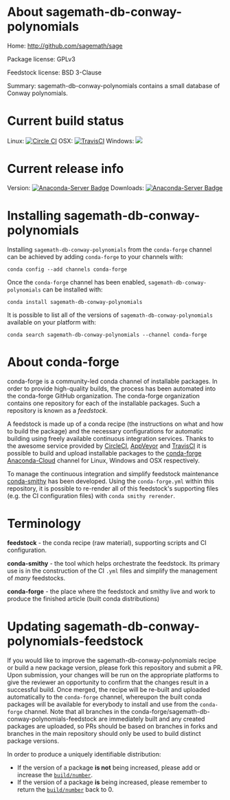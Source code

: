 About sagemath-db-conway-polynomials
====================================

Home: http://github.com/sagemath/sage

Package license: GPLv3

Feedstock license: BSD 3-Clause

Summary: sagemath-db-conway-polynomials contains a small database of Conway polynomials.



Current build status
====================

Linux: [![Circle CI](https://circleci.com/gh/conda-forge/sagemath-db-conway-polynomials-feedstock.svg?style=shield)](https://circleci.com/gh/conda-forge/sagemath-db-conway-polynomials-feedstock)
OSX: [![TravisCI](https://travis-ci.org/conda-forge/sagemath-db-conway-polynomials-feedstock.svg?branch=master)](https://travis-ci.org/conda-forge/sagemath-db-conway-polynomials-feedstock)
Windows: ![](https://cdn.rawgit.com/conda-forge/conda-smithy/90845bba35bec53edac7a16638aa4d77217a3713/conda_smithy/static/disabled.svg)

Current release info
====================
Version: [![Anaconda-Server Badge](https://anaconda.org/conda-forge/sagemath-db-conway-polynomials/badges/version.svg)](https://anaconda.org/conda-forge/sagemath-db-conway-polynomials)
Downloads: [![Anaconda-Server Badge](https://anaconda.org/conda-forge/sagemath-db-conway-polynomials/badges/downloads.svg)](https://anaconda.org/conda-forge/sagemath-db-conway-polynomials)

Installing sagemath-db-conway-polynomials
=========================================

Installing `sagemath-db-conway-polynomials` from the `conda-forge` channel can be achieved by adding `conda-forge` to your channels with:

```
conda config --add channels conda-forge
```

Once the `conda-forge` channel has been enabled, `sagemath-db-conway-polynomials` can be installed with:

```
conda install sagemath-db-conway-polynomials
```

It is possible to list all of the versions of `sagemath-db-conway-polynomials` available on your platform with:

```
conda search sagemath-db-conway-polynomials --channel conda-forge
```


About conda-forge
=================

conda-forge is a community-led conda channel of installable packages.
In order to provide high-quality builds, the process has been automated into the
conda-forge GitHub organization. The conda-forge organization contains one repository
for each of the installable packages. Such a repository is known as a *feedstock*.

A feedstock is made up of a conda recipe (the instructions on what and how to build
the package) and the necessary configurations for automatic building using freely
available continuous integration services. Thanks to the awesome service provided by
[CircleCI](https://circleci.com/), [AppVeyor](http://www.appveyor.com/)
and [TravisCI](https://travis-ci.org/) it is possible to build and upload installable
packages to the [conda-forge](https://anaconda.org/conda-forge)
[Anaconda-Cloud](http://docs.anaconda.org/) channel for Linux, Windows and OSX respectively.

To manage the continuous integration and simplify feedstock maintenance
[conda-smithy](http://github.com/conda-forge/conda-smithy) has been developed.
Using the ``conda-forge.yml`` within this repository, it is possible to re-render all of
this feedstock's supporting files (e.g. the CI configuration files) with ``conda smithy rerender``.


Terminology
===========

**feedstock** - the conda recipe (raw material), supporting scripts and CI configuration.

**conda-smithy** - the tool which helps orchestrate the feedstock.
                   Its primary use is in the construction of the CI ``.yml`` files
                   and simplify the management of *many* feedstocks.

**conda-forge** - the place where the feedstock and smithy live and work to
                  produce the finished article (built conda distributions)


Updating sagemath-db-conway-polynomials-feedstock
=================================================

If you would like to improve the sagemath-db-conway-polynomials recipe or build a new
package version, please fork this repository and submit a PR. Upon submission,
your changes will be run on the appropriate platforms to give the reviewer an
opportunity to confirm that the changes result in a successful build. Once
merged, the recipe will be re-built and uploaded automatically to the
`conda-forge` channel, whereupon the built conda packages will be available for
everybody to install and use from the `conda-forge` channel.
Note that all branches in the conda-forge/sagemath-db-conway-polynomials-feedstock are
immediately built and any created packages are uploaded, so PRs should be based
on branches in forks and branches in the main repository should only be used to
build distinct package versions.

In order to produce a uniquely identifiable distribution:
 * If the version of a package **is not** being increased, please add or increase
   the [``build/number``](http://conda.pydata.org/docs/building/meta-yaml.html#build-number-and-string).
 * If the version of a package **is** being increased, please remember to return
   the [``build/number``](http://conda.pydata.org/docs/building/meta-yaml.html#build-number-and-string)
   back to 0.
